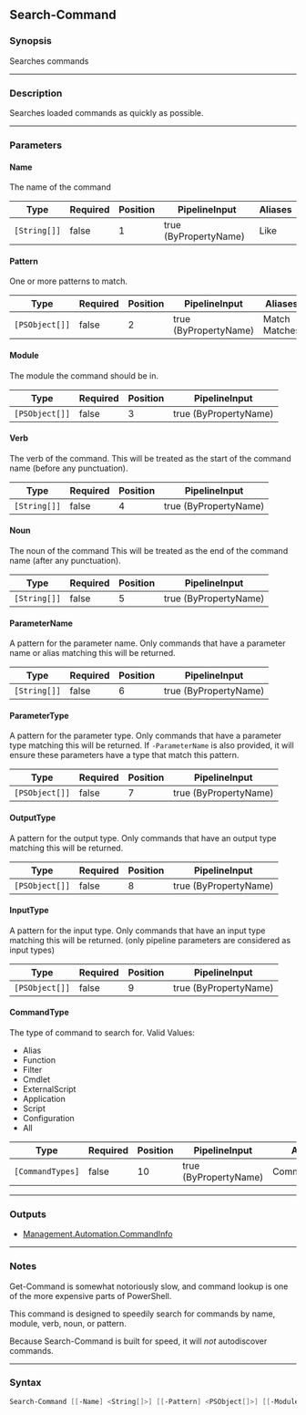 Search-Command
--------------

### Synopsis
Searches commands

---

### Description

Searches loaded commands as quickly as possible.

---

### Parameters
#### **Name**
The name of the command

|Type        |Required|Position|PipelineInput        |Aliases|
|------------|--------|--------|---------------------|-------|
|`[String[]]`|false   |1       |true (ByPropertyName)|Like   |

#### **Pattern**
One or more patterns to match.

|Type          |Required|Position|PipelineInput        |Aliases          |
|--------------|--------|--------|---------------------|-----------------|
|`[PSObject[]]`|false   |2       |true (ByPropertyName)|Match<br/>Matches|

#### **Module**
The module the command should be in.

|Type          |Required|Position|PipelineInput        |
|--------------|--------|--------|---------------------|
|`[PSObject[]]`|false   |3       |true (ByPropertyName)|

#### **Verb**
The verb of the command.
This will be treated as the start of the command name (before any punctuation).

|Type        |Required|Position|PipelineInput        |
|------------|--------|--------|---------------------|
|`[String[]]`|false   |4       |true (ByPropertyName)|

#### **Noun**
The noun of the command
This will be treated as the end of the command name (after any punctuation).

|Type        |Required|Position|PipelineInput        |
|------------|--------|--------|---------------------|
|`[String[]]`|false   |5       |true (ByPropertyName)|

#### **ParameterName**
A pattern for the parameter name.
Only commands that have a parameter name or alias matching this will be returned.

|Type        |Required|Position|PipelineInput        |
|------------|--------|--------|---------------------|
|`[String[]]`|false   |6       |true (ByPropertyName)|

#### **ParameterType**
A pattern for the parameter type.
Only commands that have a parameter type matching this will be returned.
If `-ParameterName` is also provided, it will ensure these parameters have a type that match this pattern.

|Type          |Required|Position|PipelineInput        |
|--------------|--------|--------|---------------------|
|`[PSObject[]]`|false   |7       |true (ByPropertyName)|

#### **OutputType**
A pattern for the output type.
Only commands that have an output type matching this will be returned.

|Type          |Required|Position|PipelineInput        |
|--------------|--------|--------|---------------------|
|`[PSObject[]]`|false   |8       |true (ByPropertyName)|

#### **InputType**
A pattern for the input type.
Only commands that have an input type matching this will be returned.
(only pipeline parameters are considered as input types)

|Type          |Required|Position|PipelineInput        |
|--------------|--------|--------|---------------------|
|`[PSObject[]]`|false   |9       |true (ByPropertyName)|

#### **CommandType**
The type of command to search for.
Valid Values:

* Alias
* Function
* Filter
* Cmdlet
* ExternalScript
* Application
* Script
* Configuration
* All

|Type            |Required|Position|PipelineInput        |Aliases     |
|----------------|--------|--------|---------------------|------------|
|`[CommandTypes]`|false   |10      |true (ByPropertyName)|CommandTypes|

---

### Outputs
* [Management.Automation.CommandInfo](https://learn.microsoft.com/en-us/dotnet/api/System.Management.Automation.CommandInfo)

---

### Notes
Get-Command is somewhat notoriously slow, and command lookup is one of the more expensive parts of PowerShell.

This command is designed to speedily search for commands by name, module, verb, noun, or pattern.

Because Search-Command is built for speed, it will _not_ autodiscover commands.

---

### Syntax
```PowerShell
Search-Command [[-Name] <String[]>] [[-Pattern] <PSObject[]>] [[-Module] <PSObject[]>] [[-Verb] <String[]>] [[-Noun] <String[]>] [[-ParameterName] <String[]>] [[-ParameterType] <PSObject[]>] [[-OutputType] <PSObject[]>] [[-InputType] <PSObject[]>] [[-CommandType] {Alias | Function | Filter | Cmdlet | ExternalScript | Application | Script | Configuration | All}] [<CommonParameters>]
```

